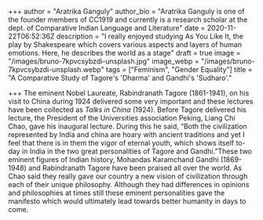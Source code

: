 +++
author = "Aratrika Ganguly"
author_bio = "Aratrika Ganguly is one of the founder members of CC1919 and currently is a research scholar at the dept. of Comparative Indian Language and Literature"
date = 2020-11-22T06:52:36Z
description = "I really enjoyed studying As You Like It, the play by Shakespeare which covers various aspects and layers of human emotions. Here, he describes the world as a stage"
draft = true
image = "/images/bruno-7kpvcsybzdi-unsplash.jpg"
image_webp = "/images/bruno-7kpvcsybzdi-unsplash.webp"
tags = ["Feminism", "Gender Equality"]
title = "A Comparative Study of Tagore's 'Dharma' and Gandhi's 'Sudharo'."

+++
The eminent Nobel Laureate, Rabindranath Tagore (1861-1941), on his visit to China during 1924 delivered some very important and these lectures have been collected as _Talks in China_ (1924). Before Tagore delivered his lecture, the President of the Universities association Peking, Liang Chi Chao, gave his inaugural lecture. During this he said, “Both the civilization represented by India and china are hoary with ancient traditions and yet I feel that there is in them the vigor of eternal youth, which shows itself to-day in India in the two great personalities of Tagore and Gandhi.”These two eminent figures of Indian history, Mohandas Karamchand Gandhi (1869- 1948) and Rabindranath Tagore have been praised all over the world. As Chao said they really gave our country a new vision of civilization through each of their unique philosophy. Although they had differences in opinions and philosophies at times still these eminent personalities gave the manifesto which would ultimately lead towards better humanity in days to come.
